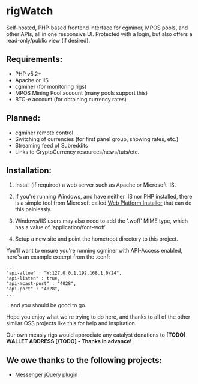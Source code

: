 rigWatch
========

Self-hosted, PHP-based frontend interface for cgminer, MPOS pools, and other APIs, all in one responsive UI. Protected with a login, but also offers a read-only/public view (if desired).

Requirements:
--
- PHP v5.2+
- Apache or IIS
- cgminer (for monitoring rigs)
- MPOS Mining Pool account (many pools support this)
- BTC-e account (for obtaining currency rates)

Planned:
--
- cgminer remote control
- Switching of currencies (for first panel group, showing rates, etc.)
- Streaming feed of Subreddits
- Links to CryptoCurrency resources/news/tuts/etc.

Installation:
--

1. Install (if required) a web server such as Apache or Microsoft IIS. 
  1. If you're running Windows, and have neither IIS nor PHP installed, there is a simple tool from Microsoft called [Web Platform Installer](http://www.microsoft.com/web/downloads/platform.aspx) that can do this painlessly. 
  1. Windows/IIS users may also need to add the '.woff' MIME type, which has a value of 'application/font-woff'

2. Setup a new site and point the home/root directory to this project. 

You'll want to ensure you're running cgminer with API-Access enabled, here's an example excerpt from the .conf:

    ...
    "api-allow" : "W:127.0.0.1,192.168.1.0/24",
    "api-listen" : true,
    "api-mcast-port" : "4028",
    "api-port" : "4028",
    ...

...and you should be good to go. 

Hope you enjoy what we're trying to do here, and thanks to all of the other similar OSS projects like this for help and inspiration.

Our own measly rigs would appreciate any catalyst donations to **[TODO] WALLET ADDRESS [/TODO] - Thanks in advance!**

We owe thanks to the following projects:
--
- [Messenger jQuery plugin](http://github.hubspot.com/messenger/docs/welcome/)